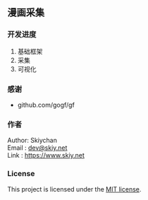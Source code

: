 ## 漫画采集

### 开发进度
1. 基础框架
2. 采集
3. 可视化

### 感谢
- github.com/gogf/gf

### 作者
Author: Skiychan   
Email : dev@skiy.net   
Link  : https://www.skiy.net    

### License

This project is licensed under the [MIT license](https://github.com/totoval/totoval/blob/master/LICENSE).
